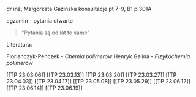 dr inż, Małgorzata Gazińska
konsultacje pt 7-9, B1 p.301A

egzamin - pytania otwarte

> "Pytania są od lat te same"

Literatura:

Florianczyk-Penczek - *Chemia polimerów*
Henryk Galina - *Fizykochemia polimerów*

[[TP 23.03.06]]
[[TP 23.03.13]]
[[TP 23.03.20]]
[[TP 23.03.27]]
[[TP 23.04.03]]
[[TP 23.04.17]]
[[TP 23.05.08]]
[[TP 23.05.29]]
[[TP 23.06.12]]
[[TP 23.06.14]]
[[TP 23.06.19]]








